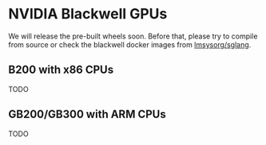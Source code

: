 # NVIDIA Blackwell GPUs

We will release the pre-built wheels soon. Before that, please try to compile from source or check the blackwell docker images from [lmsysorg/sglang](https://hub.docker.com/r/lmsysorg/sglang/tags).

## B200 with x86 CPUs

TODO

## GB200/GB300 with ARM CPUs

TODO
